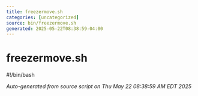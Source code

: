 ```yaml
---
title: freezermove.sh
categories: [uncategorized]
source: bin/freezermove.sh
generated: 2025-05-22T08:38:59-04:00
---
```


# freezermove.sh

#!/bin/bash

_Auto-generated from source script on Thu May 22 08:38:59 AM EDT 2025_
